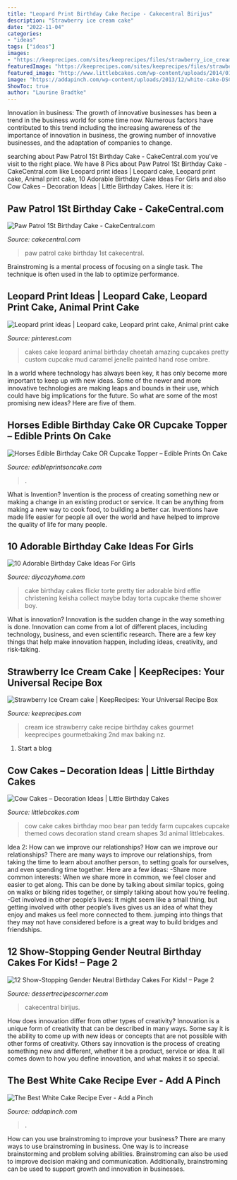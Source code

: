 ```yaml
---
title: "Leopard Print Birthday Cake Recipe - Cakecentral Birijus"
description: "Strawberry ice cream cake"
date: "2022-11-04"
categories:
- "ideas"
tags: ["ideas"]
images:
- "https://keeprecipes.com/sites/keeprecipes/files/strawberry_ice_cream_cake7.jpg"
featuredImage: "https://keeprecipes.com/sites/keeprecipes/files/strawberry_ice_cream_cake7.jpg"
featured_image: "http://www.littlebcakes.com/wp-content/uploads/2014/01/Cow-Cakes.jpg"
image: "https://addapinch.com/wp-content/uploads/2013/12/white-cake-DSC_5142.jpg"
ShowToc: true
author: "Laurine Bradtke"
---
```



Innovation in business:
The growth of innovative businesses has been a trend in the business world for some time now. Numerous factors have contributed to this trend including the increasing awareness of the importance of innovation in business, the growing number of innovative businesses, and the adaptation of companies to change.

	

		
searching about Paw Patrol 1St Birthday Cake - CakeCentral.com you've visit to the right place. We have 8 Pics about Paw Patrol 1St Birthday Cake - CakeCentral.com like Leopard print ideas | Leopard cake, Leopard print cake, Animal print cake, 10 Adorable Birthday Cake Ideas For Girls and also Cow Cakes – Decoration Ideas | Little Birthday Cakes. Here it is:
		
    
## Paw Patrol 1St Birthday Cake - CakeCentral.com

<img loading=lazy src="https://cdn001.cakecentral.com/gallery/2016/04/900_paw-patrol-1st-birthday-cake-738222AEbu9.jpg" onerror="this.onerror=null;this.src='https://tse2.mm.bing.net/th?id=OIP.2TcJnHH-lBS40YSH5ZoqZwHaNr&amp;pid=15.1';" alt="Paw Patrol 1St Birthday Cake - CakeCentral.com">

_Source: cakecentral.com_

>paw patrol cake birthday 1st cakecentral. 

	

Brainstroming is a mental process of focusing on a single task. The technique is often used in the lab to optimize performance.

    
## Leopard Print Ideas | Leopard Cake, Leopard Print Cake, Animal Print Cake

<img loading=lazy src="https://i.pinimg.com/736x/bc/40/fc/bc40fca7f52d15e09980e32814e0c318--leopard-print-cakes-leopard-cake.jpg" onerror="this.onerror=null;this.src='https://tse3.mm.bing.net/th?id=OIP.ZBYqWRl9oGc1Hl4fyRXE1wDhEs&amp;pid=15.1';" alt="Leopard print ideas | Leopard cake, Leopard print cake, Animal print cake">

_Source: pinterest.com_

>cakes cake leopard animal birthday cheetah amazing cupcakes pretty custom cupcake mud caramel jenelle painted hand rose ombre. 

	

In a world where technology has always been key, it has only become more important to keep up with new ideas. Some of the newer and more innovative technologies are making leaps and bounds in their use, which could have big implications for the future. So what are some of the most promising new ideas? Here are five of them.

    
## Horses Edible Birthday Cake OR Cupcake Topper – Edible Prints On Cake

<img loading=lazy src="http://cdn.shopify.com/s/files/1/0788/3321/products/Horses_cake_topper_JPG_grande.jpg?v=1468650152" onerror="this.onerror=null;this.src='https://tse3.mm.bing.net/th?id=OIP.B2CbVO22whaLv4j2b-4dQwHaE1&amp;pid=15.1';" alt="Horses Edible Birthday Cake OR Cupcake Topper – Edible Prints On Cake">

_Source: edibleprintsoncake.com_

>. 

	

What is Invention?
Invention is the process of creating something new or making a change in an existing product or service. It can be anything from making a new way to cook food, to building a better car. Inventions have made life easier for people all over the world and have helped to improve the quality of life for many people.

    
## 10 Adorable Birthday Cake Ideas For Girls

<img loading=lazy src="https://diycozyhome.com/wp-content/uploads/2013/03/girls-birthday-cake-cute-199x300.jpg" onerror="this.onerror=null;this.src='https://tse4.mm.bing.net/th?id=OIP.Qj9peTJy9Y46qrviWrbKywAAAA&amp;pid=15.1';" alt="10 Adorable Birthday Cake Ideas For Girls">

_Source: diycozyhome.com_

>cake birthday cakes flickr torte pretty tier adorable bird effie christening keisha collect maybe bday torta cupcake theme shower boy. 

	

What is innovation?
Innovation is the sudden change in the way something is done. Innovation can come from a lot of different places, including technology, business, and even scientific research. There are a few key things that help make innovation happen, including ideas, creativity, and risk-taking.

    
## Strawberry Ice Cream Cake | KeepRecipes: Your Universal Recipe Box

<img loading=lazy src="https://keeprecipes.com/sites/keeprecipes/files/strawberry_ice_cream_cake7.jpg" onerror="this.onerror=null;this.src='https://tse1.mm.bing.net/th?id=OIP.gyOClcKf9eAHIrfYgkLtzwHaLH&amp;pid=15.1';" alt="Strawberry Ice Cream cake | KeepRecipes: Your Universal Recipe Box">

_Source: keeprecipes.com_

>cream ice strawberry cake recipe birthday cakes gourmet keeprecipes gourmetbaking 2nd max baking nz. 

	

1. Start a blog

    
## Cow Cakes – Decoration Ideas | Little Birthday Cakes

<img loading=lazy src="http://www.littlebcakes.com/wp-content/uploads/2014/01/Cow-Cakes.jpg" onerror="this.onerror=null;this.src='https://tse2.mm.bing.net/th?id=OIP.Co36Dedvm41VHW_0Jnuv4gHaJ4&amp;pid=15.1';" alt="Cow Cakes – Decoration Ideas | Little Birthday Cakes">

_Source: littlebcakes.com_

>cow cake cakes birthday moo bear pan teddy farm cupcakes cupcake themed cows decoration stand cream shapes 3d animal littlebcakes. 

	

Idea 2: How can we improve our relationships?
How can we improve our relationships? There are many ways to improve our relationships, from taking the time to learn about another person, to setting goals for ourselves, and even spending time together. Here are a few ideas: 
-Share more common interests: When we share more in common, we feel closer and easier to get along. This can be done by talking about similar topics, going on walks or biking rides together, or simply talking about how you’re feeling. 
-Get involved in other people’s lives: It might seem like a small thing, but getting involved with other people’s lives gives us an idea of what they enjoy and makes us feel more connected to them. jumping into things that they may not have considered before is a great way to build bridges and friendships.

    
## 12 Show-Stopping Gender Neutral Birthday Cakes For Kids! – Page 2

<img loading=lazy src="https://dessertrecipescorner.com/wp-content/uploads/2015/08/3fTvKSWF1R-first-birthday-carousel-cake_900-1.jpg" onerror="this.onerror=null;this.src='https://tse1.mm.bing.net/th?id=OIP.Eps0qmGD2-uizkjPtyDt_gHaMZ&amp;pid=15.1';" alt="12 Show-Stopping Gender Neutral Birthday Cakes For Kids! – Page 2">

_Source: dessertrecipescorner.com_

>cakecentral birijus. 

	

How does innovation differ from other types of creativity?
Innovation is a unique form of creativity that can be described in many ways. Some say it is the ability to come up with new ideas or concepts that are not possible with other forms of creativity. Others say innovation is the process of creating something new and different, whether it be a product, service or idea. It all comes down to how you define innovation, and what makes it so special.

    
## The Best White Cake Recipe Ever - Add A Pinch

<img loading=lazy src="https://addapinch.com/wp-content/uploads/2013/12/white-cake-DSC_5142.jpg" onerror="this.onerror=null;this.src='https://tse4.mm.bing.net/th?id=OIP.3bdpFiDFfdK3IAHdXU2NIAHaLJ&amp;pid=15.1';" alt="The Best White Cake Recipe Ever - Add a Pinch">

_Source: addapinch.com_

>. 

	

How can you use brainstroming to improve your business?
There are many ways to use brainstroming in business. One way is to increase brainstorming and problem solving abilities. Brainstroming can also be used to improve decision making and communication. Additionally, brainstroming can be used to support growth and innovation in businesses.

